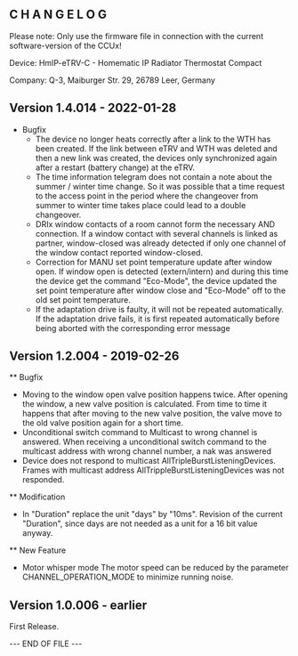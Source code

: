 ﻿C H A N G E L O G
-----------------

Please note: Only use the firmware file in connection with the current software-version of the CCUx!

Device: HmIP-eTRV-C - Homematic IP Radiator Thermostat Compact

Company: Q-3, Maiburger Str. 29, 26789 Leer, Germany


Version 1.4.014 - 2022-01-28
--------------------------------------------------------------

* Bugfix
   * The device no longer heats correctly after a link to the WTH has been created.
      If the link between eTRV and WTH was deleted and then a new link was created, the
      devices only synchronized again after a restart (battery change) at the eTRV.
   * The time information telegram does not contain a note about the summer / winter
     time change.
      So it was possible that a time request to the access point in the period where the
      changeover from summer to winter time takes place could lead to a double
      changeover.
   * DRIx window contacts of a room cannot form the necessary AND connection.
      If a window contact with several channels is linked as partner, window-closed was
      already detected if only one channel of the window contact reported window-closed.
   * Correction for MANU set point temperature update after window open.
      If window open is detected (extern/intern) and during this time the device get the
      command "Eco-Mode", the device updated the set point temperature after window
      close and "Eco-Mode" off to the old set point temperature.
   * If the adaptation drive is faulty, it will not be repeated automatically.
      If the adaptation drive fails, it is first repeated automatically before being
      aborted with the corresponding error message


Version 1.2.004 - 2019-02-26
--------------------------------------------------------------

** Bugfix
   * Moving to the window open valve position happens twice.
      After opening the window, a new valve position is calculated. From time to time it
      happens that after moving to the new valve position, the valve move to the old
      valve position again for a short time.
   * Unconditional switch command to Multicast to wrong channel is answered.
      When receiving a unconditional switch command to the multicast address with wrong
      channel number, a nak was answered
   * Device does not respond to multicast AllTripleBurstListeningDevices.
      Frames with multicast address AllTrippleBurstListeningDevices was not responded.

** Modification
   * In "Duration" replace the unit "days" by "10ms".
      Revision of the current "Duration", since days are not needed as a unit for a
      16 bit value anyway.

** New Feature
   * Motor whisper mode
      The motor speed can be reduced by the parameter CHANNEL_OPERATION_MODE to minimize
      running noise.


Version 1.0.006 - earlier
--------------------------------------------------------------

First Release.

--- END OF FILE ---